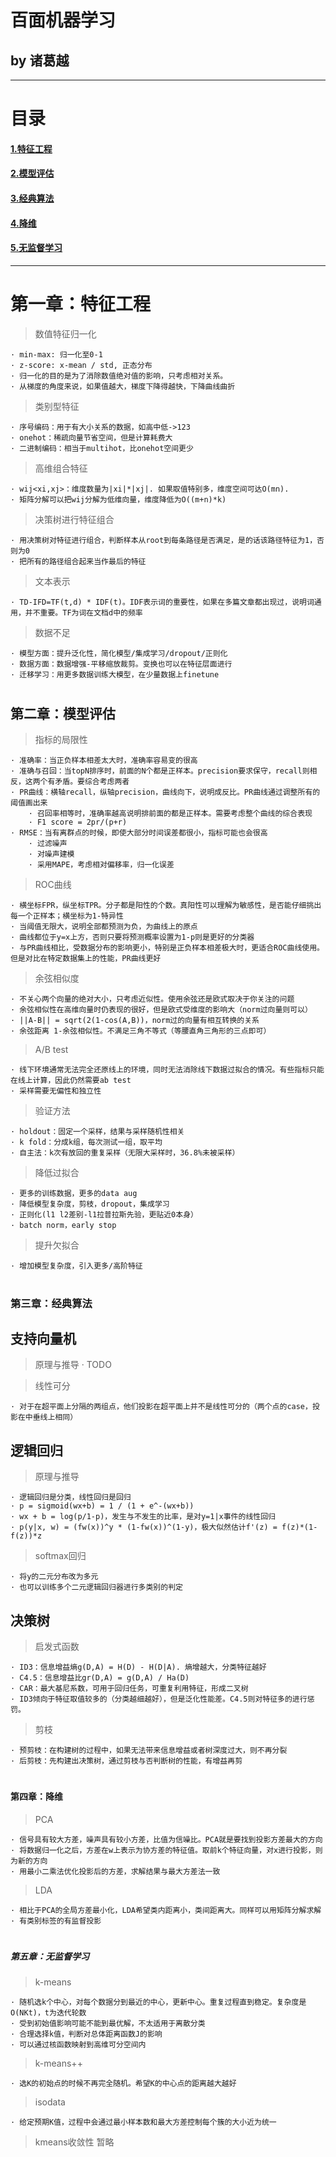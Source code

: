 # 百面机器学习
## by 诸葛越

---
# 目录
#### [1.特征工程](#1)
#### [2.模型评估](#2)
#### [3.经典算法](#3)
#### [4.降维](#4)
#### [5.无监督学习](#5)

---

# <h1 id="1">第一章：特征工程</h1>

> 数值特征归一化

	· min-max: 归一化至0-1
	· z-score: x-mean / std, 正态分布
	· 归一化的目的是为了消除数值绝对值的影响，只考虑相对关系。
	· 从梯度的角度来说，如果值越大，梯度下降得越快，下降曲线曲折
	
> 类别型特征

    · 序号编码：用于有大小关系的数据，如高中低->123
    · onehot：稀疏向量节省空间，但是计算耗费大
    · 二进制编码：相当于multihot，比onehot空间更少
    
> 高维组合特征

    · wij<xi,xj>：维度数量为|xi|*|xj|. 如果取值特别多，维度空间可达O(mn).
    · 矩阵分解可以把wij分解为低维向量，维度降低为O((m+n)*k)
    
> 决策树进行特征组合

    · 用决策树对特征进行组合，判断样本从root到每条路径是否满足，是的话该路径特征为1，否则为0
    · 把所有的路径组合起来当作最后的特征
    
> 文本表示

    · TD-IFD=TF(t,d) * IDF(t)。IDF表示词的重要性，如果在多篇文章都出现过，说明词通用，并不重要。TF为词在文档d中的频率
    
> 数据不足

    · 模型方面：提升泛化性，简化模型/集成学习/dropout/正则化
    · 数据方面：数据增强-平移缩放裁剪。变换也可以在特征层面进行
    · 迁移学习：用更多数据训练大模型，在少量数据上finetune

# <h2 id="2">第二章：模型评估</h2>

> 指标的局限性

    · 准确率：当正负样本相差太大时，准确率容易变的很高
    · 准确与召回：当topN排序时，前面的N个都是正样本。precision要求保守，recall则相反，这两个有矛盾。要综合考虑两者
    · PR曲线：横轴recall，纵轴precision，曲线向下，说明成反比。PR曲线通过调整所有的阈值画出来
        · 召回率相等时，准确率越高说明排前面的都是正样本。需要考虑整个曲线的综合表现
        · F1 score = 2pr/(p+r) 
    · RMSE：当有离群点的时候，即使大部分时间误差都很小，指标可能也会很高
        · 过滤噪声
        · 对噪声建模
        · 采用MAPE，考虑相对偏移率，归一化误差
        
> ROC曲线

    · 横坐标FPR，纵坐标TPR。分子都是阳性的个数。真阳性可以理解为敏感性，是否能仔细挑出每一个正样本；横坐标为1-特异性
    · 当阈值无限大，说明全部都预测为负，为曲线上的原点
    · 曲线都位于y=x上方，否则只要将预测概率设置为1-p则是更好的分类器
    · 与PR曲线相比，受数据分布的影响更小，特别是正负样本相差极大时，更适合ROC曲线使用。但是对比在特定数据集上的性能，PR曲线更好
    
> 余弦相似度

    · 不关心两个向量的绝对大小，只考虑近似性。使用余弦还是欧式取决于你关注的问题
    · 余弦相似性在高维向量时仍表现的很好，但是欧式受维度的影响大（norm过向量则可以）
    · ||A-B|| = sqrt(2(1-cos(A,B))，norm过的向量有相互转换的关系
    · 余弦距离 1-余弦相似性。不满足三角不等式（等腰直角三角形的三点即可）
    
> A/B test

    · 线下环境通常无法完全还原线上的环境，同时无法消除线下数据过拟合的情况。有些指标只能在线上计算，因此仍然需要ab test
    · 采样需要无偏性和独立性
    
> 验证方法

    · holdout：固定一个采样，结果与采样随机性相关
    · k fold：分成k组，每次测试一组，取平均
    · 自主法：k次有放回的重复采样（无限大采样时，36.8%未被采样） 
    
> 降低过拟合

    · 更多的训练数据，更多的data aug
    · 降低模型复杂度，剪枝，dropout，集成学习
    · 正则化(l1 l2差别-l1拉普拉斯先验，更贴近0本身）
	· batch norm，early stop
	
> 提升欠拟合

    · 增加模型复杂度，引入更多/高阶特征

# <h3 id="3">第三章：经典算法</h3>

## 支持向量机
> 原理与推导
    · TODO

> 线性可分

    · 对于在超平面上分隔的两组点，他们投影在超平面上并不是线性可分的（两个点的case，投影在中垂线上相同）
    
## 逻辑回归
> 原理与推导

    · 逻辑回归是分类，线性回归是回归
    · p = sigmoid(wx+b) = 1 / (1 + e^-(wx+b))
    · wx + b = log(p/1-p)，发生与不发生的比率，是对y=1|x事件的线性回归
    · p(y|x, w) = (fw(x))^y * (1-fw(x))^(1-y)，极大似然估计f'(z) = f(z)*(1-f(z))*z
    
> softmax回归

    · 将y的二元分布改为多元
    · 也可以训练多个二元逻辑回归器进行多类别的判定
    
## 决策树
> 启发式函数

    · ID3：信息增益熵g(D,A) = H(D) - H(D|A). 熵增越大，分类特征越好
    · C4.5：信息增益比gr(D,A) = g(D,A) / Ha(D)
    · CAR：最大基尼系数，可用于回归任务，可重复利用特征，形成二叉树
    · ID3倾向于特征取值较多的（分类越细越好），但是泛化性能差。C4.5则对特征多的进行惩罚。
    
> 剪枝

    · 预剪枝：在构建树的过程中，如果无法带来信息增益或者树深度过大，则不再分裂
    · 后剪枝：先构建出决策树，通过剪枝与否判断树的性能，有增益再剪
    
# <h4 id="4">第四章：降维</h4>

> PCA

    · 信号具有较大方差，噪声具有较小方差，比值为信噪比。PCA就是要找到投影方差最大的方向
    · 将数据归一化之后，方差在w上表示为协方差的特征值。取前k个特征向量，对x进行投影，则为新的方向
    · 用最小二乘法优化投影后的方差，求解结果与最大方差法一致
    
> LDA

    · 相比于PCA的全局方差最小化，LDA希望类内距离小，类间距离大。同样可以用矩阵分解求解
    · 有类别标签的有监督投影
    
# <h5 id="5">第五章：无监督学习</h5>

> k-means

    · 随机选k个中心，对每个数据分到最近的中心，更新中心。重复过程直到稳定。复杂度是O(NKt)，t为迭代轮数
    · 受到初始值影响可能不能到最优解，不太适用于离散分类
    · 合理选择k值，判断对总体距离函数J的影响
    · 可以通过核函数映射到高维可分空间内
    
> k-means++

    · 选K的初始点的时候不再完全随机。希望K的中心点的距离越大越好
    
> isodata

    · 给定预期K值，过程中会通过最小样本数和最大方差控制每个簇的大小近为统一
    
> kmeans收敛性
    暂略
